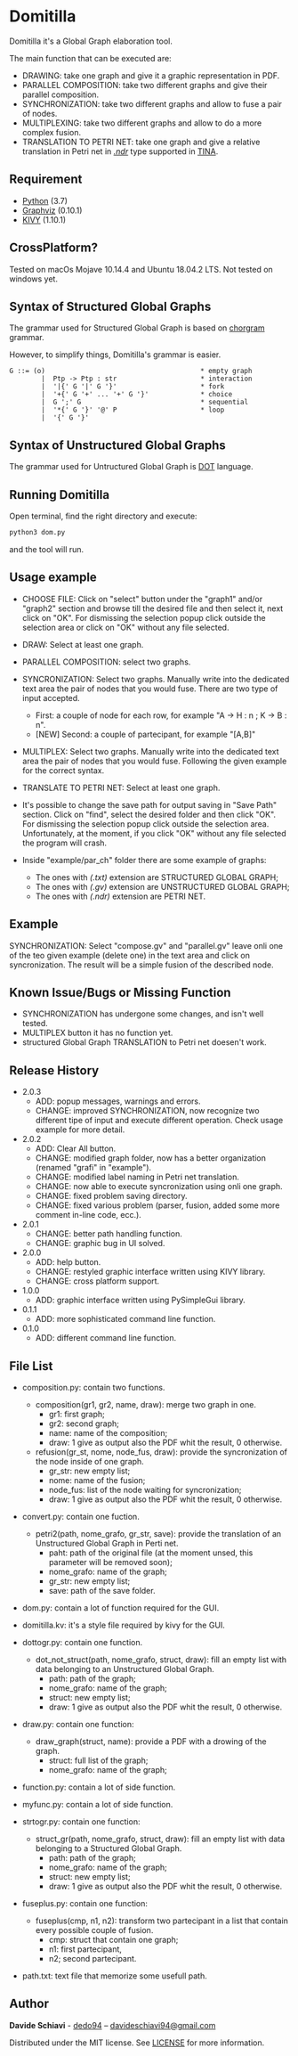 # Domitilla
Domitilla it's a Global Graph elaboration tool.

The main function that can be executed are: 

- DRAWING: take one graph and give it a graphic representation in PDF.
- PARALLEL COMPOSITION: take two different graphs and give their parallel composition. 
- SYNCHRONIZATION: take two different graphs and allow to fuse a pair of nodes. 
- MULTIPLEXING: take two different graphs and allow to do a more complex fusion.
- TRANSLATION TO PETRI NET: take one graph and give a relative translation in Petri net in [_.ndr_](http://projects.laas.fr/tina/manuals/formats.html#3) type supported in [TINA](http://projects.laas.fr/tina/download.php).

## Requirement
- [Python](https://www.python.org/downloads/) (3.7)
- [Graphviz](https://www.graphviz.org/download/) (0.10.1)
- [KIVY](https://kivy.org/#download) (1.10.1)

## CrossPlatform?

Tested on macOs Mojave 10.14.4 and Ubuntu 18.04.2 LTS.
Not tested on windows yet.

## Syntax of Structured Global Graphs

The grammar used for Structured Global Graph is based on [chorgram](https://bitbucket.org/emlio_tuosto/chorgram/wiki/Home) grammar.

However, to simplify things, Domitilla's grammar is easier.

```
G ::= (o)                                       * empty graph
        |  Ptp -> Ptp : str                     * interaction
        |  '|{' G '|' G '}'                     * fork
        |  '+{' G '+' ... '+' G '}'             * choice
        |  G ';' G                              * sequential
        |  '*{' G '}' '@' P                     * loop
        |  '{' G '}'

```

## Syntax of Unstructured Global Graphs

The grammar used for Untructured Global Graph is [DOT](https://graphviz.gitlab.io/_pages/doc/info/lang.html) language.

## Running Domitilla

Open terminal, find the right directory and execute:
```sh
python3 dom.py
```
and the tool will run.

## Usage example

- CHOOSE FILE: Click on "select" button under the "graph1" and/or "graph2" section and browse till the desired file and then select it, next click on "OK".
For dismissing the selection popup click outside the selection area or click on "OK" without any file selected. 

- DRAW: Select at least one graph.

- PARALLEL COMPOSITION: select two graphs.

- SYNCRONIZATION: Select two graphs. Manually write into the dedicated text area the pair of nodes that you would fuse. 
There are two type of input accepted.
    * First: a couple of node for each row, for example "A -> H : n ; K -> B : n".
    * [NEW] Second: a couple of partecipant, for example "[A,B]"

- MULTIPLEX: Select two graphs. Manually write into the dedicated text area the pair of nodes that you would fuse. Following the given example for the correct syntax.
 
- TRANSLATE TO PETRI NET: Select at least one graph.

- It's possible to change the save path for output saving in "Save Path" section. Click on "find", select the desired folder and then click "OK". 
For dismissing the selection popup click outside the selection area. Unfortunately, at the moment,  if you click "OK" without any file selected the program will crash. 

- Inside "example/par_ch" folder there are some example of graphs:
    * The ones with _(.txt)_ extension are STRUCTURED GLOBAL GRAPH; 
    * The ones with _(.gv)_ extension are UNSTRUCTURED GLOBAL GRAPH;
    * The ones with _(.ndr)_ extension are PETRI NET.

## Example

SYNCHRONIZATION: Select "compose.gv" and "parallel.gv" leave onli one of the teo given example (delete one) in the text area and click on syncronization. The result will be a simple fusion of the described node.

## Known Issue/Bugs or Missing Function 

- SYNCHRONIZATION has undergone some changes, and isn't well tested. 
- MULTIPLEX button it has no function yet.
- structured Global Graph TRANSLATION to Petri net doesen't work.

## Release History

* 2.0.3
    * ADD: popup messages, warnings and errors.
    * CHANGE: improved SYNCHRONIZATION, now recognize two different tipe of input and execute different operation. Check usage example for more detail.
* 2.0.2
    * ADD: Clear All button.
    * CHANGE: modified graph folder, now has a better organization (renamed "grafi" in "example").
    * CHANGE: modified label naming in Petri net translation.
    * CHANGE: now able to execute syncronization using onli one graph.
    * CHANGE: fixed problem saving directory.
    * CHANGE: fixed various problem (parser, fusion, added some more comment in-line code, ecc.).
* 2.0.1
    * CHANGE: better path handling function.
    * CHANGE: graphic bug in UI solved.
* 2.0.0
    * ADD: help button.
    * CHANGE: restyled graphic interface written using KIVY library.
    * CHANGE: cross platform support.
* 1.0.0
    * ADD: graphic interface written using PySimpleGui library.
* 0.1.1
    * ADD: more sophisticated command line function.
* 0.1.0
    * ADD: different command line function.
    
## File List

* composition.py: contain two functions. 
    * composition(gr1, gr2, name, draw): merge two graph in one.
        * gr1: first graph;
        * gr2: second graph;
        * name: name of the composition;
        * draw: 1 give as output also the PDF whit the result, 0 otherwise.
    * refusion(gr_st, nome, node_fus, draw): provide the syncronization of the node inside of one graph.
        * gr_str: new empty list;
        * nome: name of the fusion;
        * node_fus: list of the node waiting for syncronization;
        * draw: 1 give as output also the PDF whit the result, 0 otherwise.

* convert.py: contain one fuction.
    *  petri2(path, nome_grafo, gr_str, save): provide the translation of an Unstructured Global Graph in Perti net.
       * paht: path of the original file (at the moment unsed, this parameter will be removed soon);
       * nome_grafo: name of the graph;
       * gr_str: new empty list;
       * save: path of the save folder.

* dom.py: contain a lot of function required for the GUI.

* domitilla.kv: it's a style file required by kivy for the GUI.

* dottogr.py: contain one function.
    * dot_not_struct(path, nome_grafo, struct, draw): fill an empty list with data belonging to an Unstructured Global Graph.
        * path: path of the graph;
        * nome_grafo: name of the graph;
        * struct: new empty list;
        * draw: 1 give as output also the PDF whit the result, 0 otherwise.
        
* draw.py: contain one function:
    * draw_graph(struct, name): provide a PDF with a drowing of the graph.
         * struct: full list of the graph;
         * nome_grafo: name of the graph;
         
* function.py: contain a lot of side function.

* myfunc.py: contain a lot of side function.

* strtogr.py: contain one function:
    * struct_gr(path, nome_grafo, struct, draw): fill an empty list with data belonging to a Structured Global Graph.
        * path: path of the graph;
        * nome_grafo: name of the graph;
        * struct: new empty list;
        * draw: 1 give as output also the PDF whit the result, 0 otherwise.
        
* fuseplus.py: contain one function:
    * fuseplus(cmp, n1, n2): transform two partecipant in a list that contain every possible couple of fusion.
       * cmp: struct that contain one graph;
       * n1: first partecipant,
       * n2; second partecipant.
        
* path.txt: text file that memorize some usefull path.
    

## Author
**Davide Schiavi** - [dedo94](https://github.com/dedo94) – davideschiavi94@gmail.com

Distributed under the MIT license. See [LICENSE](LICENSE) for more information.

